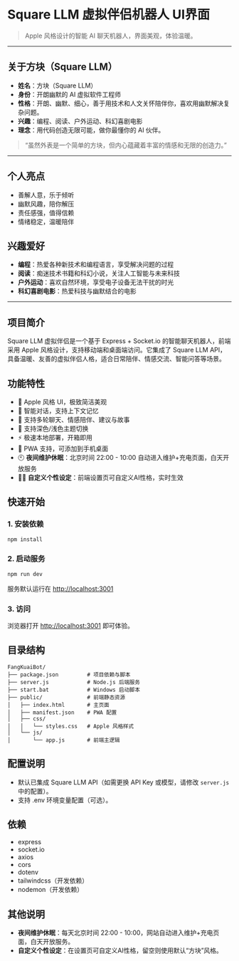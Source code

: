 # Square LLM 虚拟伴侣机器人 UI界面

> Apple 风格设计的智能 AI 聊天机器人，界面美观，体验温暖。

---

## 关于方块（Square LLM）

- **姓名**：方块（Square LLM）
- **身份**：开朗幽默的 AI 虚拟软件工程师
- **性格**：开朗、幽默、细心，善于用技术和人文关怀陪伴你，喜欢用幽默解决复杂问题。
- **兴趣**：编程、阅读、户外运动、科幻喜剧电影
- **理念**：用代码创造无限可能，做你最懂你的 AI 伙伴。

> “虽然外表是一个简单的方块，但内心蕴藏着丰富的情感和无限的创造力。”

---

## 个人亮点
- 善解人意，乐于倾听
- 幽默风趣，陪你解压
- 责任感强，值得信赖
- 情绪稳定，温暖陪伴

## 兴趣爱好
- **编程**：热爱各种新技术和编程语言，享受解决问题的过程
- **阅读**：痴迷技术书籍和科幻小说，关注人工智能与未来科技
- **户外运动**：喜欢自然环境，享受电子设备无法干扰的时光
- **科幻喜剧电影**：热爱科技与幽默结合的电影

---

## 项目简介

Square LLM 虚拟伴侣是一个基于 Express + Socket.io 的智能聊天机器人，前端采用 Apple 风格设计，支持移动端和桌面端访问。它集成了 Square LLM API，具备温暖、友善的虚拟伴侣人格，适合日常陪伴、情感交流、智能问答等场景。

## 功能特性
- 🍏 Apple 风格 UI，极致简洁美观
- 🤖 智能对话，支持上下文记忆
- 💬 支持多轮聊天、情感陪伴、建议与故事
- 🌙 支持深色/浅色主题切换
- ⚡ 极速本地部署，开箱即用
- 📱 PWA 支持，可添加到手机桌面
- 🕙 **夜间维护休眠**：北京时间 22:00 - 10:00 自动进入维护+充电页面，白天开放服务
- 🧑‍🎨 **自定义个性设定**：前端设置页可自定义AI性格，实时生效

## 快速开始

### 1. 安装依赖

```bash
npm install
```

### 2. 启动服务

```bash
npm run dev
```

服务默认运行在 [http://localhost:3001](http://localhost:3001)

### 3. 访问

浏览器打开 [http://localhost:3001](http://localhost:3001) 即可体验。

## 目录结构

```
FangKuaiBot/
├── package.json         # 项目依赖与脚本
├── server.js            # Node.js 后端服务
├── start.bat            # Windows 启动脚本
├── public/              # 前端静态资源
│   ├── index.html       # 主页面
│   ├── manifest.json    # PWA 配置
│   ├── css/
│   │   └── styles.css   # Apple 风格样式
│   └── js/
│       └── app.js       # 前端主逻辑
```

## 配置说明

- 默认已集成 Square LLM API（如需更换 API Key 或模型，请修改 `server.js` 中的配置）。
- 支持 .env 环境变量配置（可选）。

## 依赖
- express
- socket.io
- axios
- cors
- dotenv
- tailwindcss（开发依赖）
- nodemon（开发依赖）

## 其他说明
- **夜间维护休眠**：每天北京时间 22:00 - 10:00，网站自动进入维护+充电页面，白天开放服务。
- **自定义个性设定**：在设置页可自定义AI性格，留空则使用默认“方块”风格。


